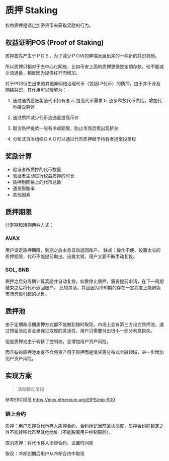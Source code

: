 # 质押 Staking

权益质押是锁定加密货币来获取奖励的行为。

## 权益证明POS (Proof of Staking)

质押首先产生于ＰＯＳ，为了减少ＰＯＷ的弊端发展出来的一种新的共识机制。

所以质押只相对于去中心化网络，比如币安上面的质押更像是定期存款，他不能减少流通量，相反因为提供杠杆而增加。

对于POS衍生出来的其他非网络治理代币（包括LP代币）的质押，由于并不涉及网络共识，其作用可以理解为：

1. 通过通货膨胀奖励代币持有者
    a. 提高代币需求
    b. 逐步释放代币供给，增加代币接受群体
2. 通过质押减少代币流通量提高币价
3. 取消质押提款一般有冷却期限，防止市场恐慌出现挤兑

4. 分布式自治组织ＤＡＯ可以通过代币质押赋予持有者提案投票权

## 奖励计算

* 验证者所质押的代币数量
* 验证者主动进行权益质押的时长
* 质押到网络上的代币总数
* 通货膨胀率
* 其他因素

## 质押期限

分定期和活期两种方式：

### AVAX

用户设定质押期限，到期之后本息自动返回账户。
缺点：操作不便，设置太长的质押期限，代币不能提前取出。设置太短，用户又要不断手动复投。

### SOL, BNB

质押之后分周期计算奖励并自动复投，如要停止质押，需要提前申请，在下一周期结束之后将代币返回账户。
比较灵活，并且因为冷却期的存在一定程度上能避免市场恐慌引起的抛售。

## 质押池

由于定期和活期质押方式都不能做到随时取现，市场上会有第三方设立质押池，通过预留流动资金来保证取现的灵活性，用户只需要付出很小一部分利息损失。

但是质押池由于转移了控制权，会增加用户资产风险。

而且有的质押池本身不会将资产用于质押而是借贷等分布式金融领域，进一步增加用户资产风险。

## 实现方案

> 活期自动复投

参考ERC规范 https://eips.ethereum.org/EIPS/eip-900

### 链上合约

质押：用户质押将代币存入质押合约，合约标记当前区块高度，质押合约除锁定之外不能转移代币至其他地址（不能脱离用户控制原则）。

取消质押：将代币存入冷却合约，设置时间锁

取现：冷却到期后用户从冷却合约中取现